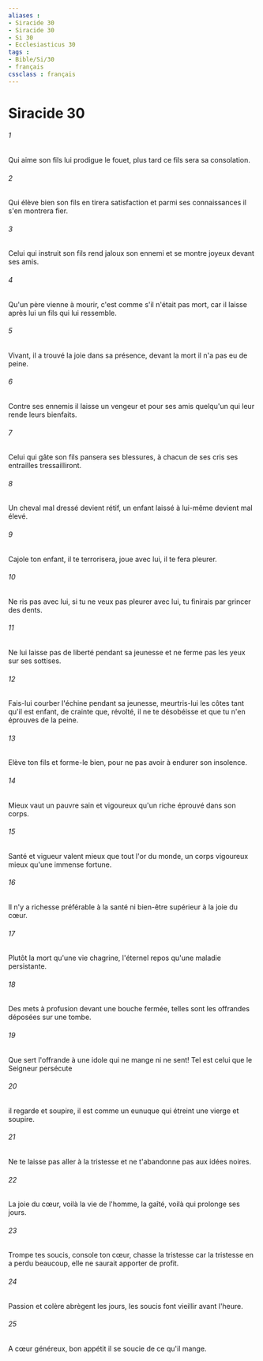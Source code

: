 ```yaml
---
aliases : 
- Siracide 30
- Siracide 30
- Si 30
- Ecclesiasticus 30
tags : 
- Bible/Si/30
- français
cssclass : français
---
```


# Siracide 30

###### 1
Qui aime son fils lui prodigue le fouet, plus tard ce fils sera sa consolation.
###### 2
Qui élève bien son fils en tirera satisfaction et parmi ses connaissances il s'en montrera fier.
###### 3
Celui qui instruit son fils rend jaloux son ennemi et se montre joyeux devant ses amis.
###### 4
Qu'un père vienne à mourir, c'est comme s'il n'était pas mort, car il laisse après lui un fils qui lui ressemble.
###### 5
Vivant, il a trouvé la joie dans sa présence, devant la mort il n'a pas eu de peine.
###### 6
Contre ses ennemis il laisse un vengeur et pour ses amis quelqu'un qui leur rende leurs bienfaits.
###### 7
Celui qui gâte son fils pansera ses blessures, à chacun de ses cris ses entrailles tressailliront.
###### 8
Un cheval mal dressé devient rétif, un enfant laissé à lui-même devient mal élevé.
###### 9
Cajole ton enfant, il te terrorisera, joue avec lui, il te fera pleurer.
###### 10
Ne ris pas avec lui, si tu ne veux pas pleurer avec lui, tu finirais par grincer des dents.
###### 11
Ne lui laisse pas de liberté pendant sa jeunesse et ne ferme pas les yeux sur ses sottises.
###### 12
Fais-lui courber l'échine pendant sa jeunesse, meurtris-lui les côtes tant qu'il est enfant, de crainte que, révolté, il ne te désobéisse et que tu n'en éprouves de la peine.
###### 13
Elève ton fils et forme-le bien, pour ne pas avoir à endurer son insolence.
###### 14
Mieux vaut un pauvre sain et vigoureux qu'un riche éprouvé dans son corps.
###### 15
Santé et vigueur valent mieux que tout l'or du monde, un corps vigoureux mieux qu'une immense fortune.
###### 16
Il n'y a richesse préférable à la santé ni bien-être supérieur à la joie du cœur.
###### 17
Plutôt la mort qu'une vie chagrine, l'éternel repos qu'une maladie persistante.
###### 18
Des mets à profusion devant une bouche fermée, telles sont les offrandes déposées sur une tombe.
###### 19
Que sert l'offrande à une idole qui ne mange ni ne sent! Tel est celui que le Seigneur persécute
###### 20
il regarde et soupire, il est comme un eunuque qui étreint une vierge et soupire.
###### 21
Ne te laisse pas aller à la tristesse et ne t'abandonne pas aux idées noires.
###### 22
La joie du cœur, voilà la vie de l'homme, la gaîté, voilà qui prolonge ses jours.
###### 23
Trompe tes soucis, console ton cœur, chasse la tristesse car la tristesse en a perdu beaucoup, elle ne saurait apporter de profit.
###### 24
Passion et colère abrègent les jours, les soucis font vieillir avant l'heure.
###### 25
A cœur généreux, bon appétit il se soucie de ce qu'il mange.
